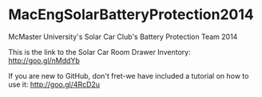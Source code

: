 MacEngSolarBatteryProtection2014
================================

McMaster University's Solar Car Club's Battery Protection Team 2014

This is the link to the Solar Car Room Drawer Inventory: http://goo.gl/nMddYb

If you are new to GitHub, don't fret-we have included a tutorial on how to use it: http://goo.gl/4RcD2u
